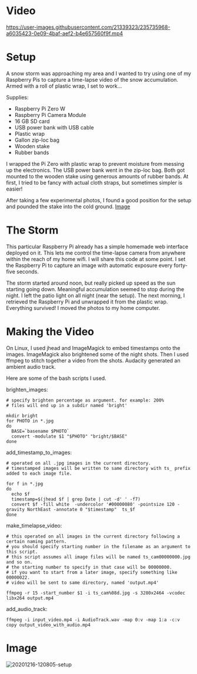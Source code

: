 # Video

https://user-images.githubusercontent.com/21339323/235735968-a6035423-0e09-4baf-aef2-b4e657560f9f.mp4

# Setup

A snow storm was approaching my area and I wanted to try using one of my Raspberry Pis to capture a time-lapse video of the snow accumulation. Armed with a roll of plastic wrap, I set to work...

Supplies:
- Raspberry Pi Zero W
- Raspberry Pi Camera Module
- 16 GB SD card
- USB power bank with USB cable
- Plastic wrap
- Gallon zip-loc bag
- Wooden stake
- Rubber bands

I wrapped the Pi Zero with plastic wrap to prevent moisture from messing up the electronics. The USB power bank went in the zip-loc bag. Both got mounted to the wooden stake using generous amounts of rubber bands. At first, I tried to be fancy with actual cloth straps, but sometimes simpler is easier!

After taking a few experimental photos, I found a good position for the setup and pounded the stake into the cold ground. [Image](#image)

# The Storm

This particular Raspberry Pi already has a simple homemade web interface deployed on it. This lets me control the time-lapse camera from anywhere within the reach of my home wifi. I will share this code at some point. I set the Raspberry Pi to capture an image with automatic exposure every forty-five seconds.

The storm started around noon, but really picked up speed as the sun starting going down. Meaningful accumulation seemed to stop during the night. I left the patio light on all night (near the setup). The next morning, I retrieved the Raspberry Pi and unwrapped it from the plastic wrap. Everything survived! I moved the photos to my home computer.

# Making the Video

On Linux, I used jhead and ImageMagick to embed timestamps onto the images. ImageMagick also brightened some of the night shots. Then I used ffmpeg to stitch together a video from the shots. Audacity generated an ambient audio track.

Here are some of the bash scripts I used.

brighten_images:

```
# specify brighten percentage as argument. for example: 200%
# files will end up in a subdir named 'bright'

mkdir bright
for PHOTO in *.jpg
do
  BASE=`basename $PHOTO`
  convert -modulate $1 "$PHOTO" "bright/$BASE"
done
```

add_timestamp_to_images:
```
# operated on all .jpg images in the current directory.
# timestamped images will be written to same directory with ts_ prefix added to each image file.

for f in *.jpg
do
  echo $f
  timestamp=$(jhead $f | grep Date | cut -d' ' -f7)
  convert $f -fill white  -undercolor '#00000080' -pointsize 120 -gravity NorthEast -annotate 0 "$timestamp"  ts_$f
done
```

make_timelapse_video:
```
# this operated on all images in the current directory following a certain naming pattern.
# you should specify starting number in the filename as an argument to this script.
# this script assumes all image files will be named ts_cam00000000.jpg and so on.
# the starting number to specify in that case will be 00000000.
# if you want to start from a later image, specify something like 00000022.
# video will be sent to same directory, named 'output.mp4'

ffmpeg -r 15 -start_number $1 -i ts_cam%08d.jpg -s 3280x2464 -vcodec libx264 output.mp4
```

add_audio_track:
```
ffmpeg -i input_video.mp4 -i AudioTrack.wav -map 0:v -map 1:a -c:v copy output_video_with_audio.mp4
```

# Image

![20201216-120805-setup](https://user-images.githubusercontent.com/21339323/235734437-ca57306d-c03c-456a-978b-b4b06e3b2a52.jpg)
